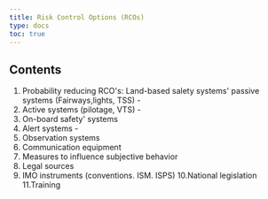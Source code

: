 ```yaml
---
title: Risk Control Options (RCOs)
type: docs
toc: true
---
```

## Contents

1. Probability reducing RCO's: Land-based salety systems' passive systems (Fairways,lights, TSS) - 
2. Active systems (pilotage, VTS) - 
3. On-board safety' systems 
4. Alert systems -
5. Observation systems 
6. Communication equipment 
7. Measures to influence subjective behavior
8. Legal sources 
9. IMO instruments (conventions. ISM. ISPS) 
10.National legislation
11.Training

